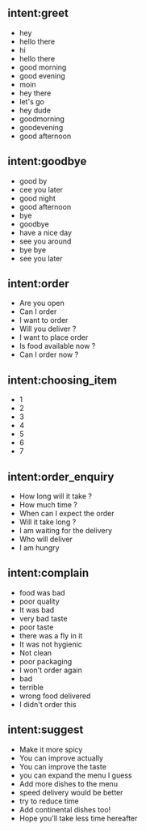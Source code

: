 
## intent:greet
- hey
- hello there
- hi
- hello there
- good morning
- good evening
- moin
- hey there
- let's go
- hey dude
- goodmorning
- goodevening
- good afternoon

## intent:goodbye
- good by
- cee you later
- good night
- good afternoon
- bye
- goodbye
- have a nice day
- see you around
- bye bye
- see you later

## intent:order
- Are you open
- Can I order
- I want to order
- Will you deliver ?
- I want to place order
- Is food available now ?
- Can I order now ?

## intent:choosing_item
- 1
- 2
- 3
- 4
- 5
- 6
- 7

## intent:order_enquiry
- How long will it take ?
- How much time ?
- When can I expect the order
- Will it take long ?
- I am waiting for the delivery
- Who will deliver 
- I am hungry

## intent:complain
- food was bad
- poor quality
- It was bad
- very bad taste
- poor taste
- there was a fly in it
- It was not hygienic
- Not clean
- poor packaging
- I won't order again
- bad
- terrible
- wrong food delivered
- I didn't order this


## intent:suggest
- Make it more spicy
- You can improve actually
- You can improve the taste
- you can expand the menu I guess
- Add more dishes to the menu
- speed delivery would be better
- try to reduce time
- Add continental dishes too!
- Hope you'll take less time hereafter
